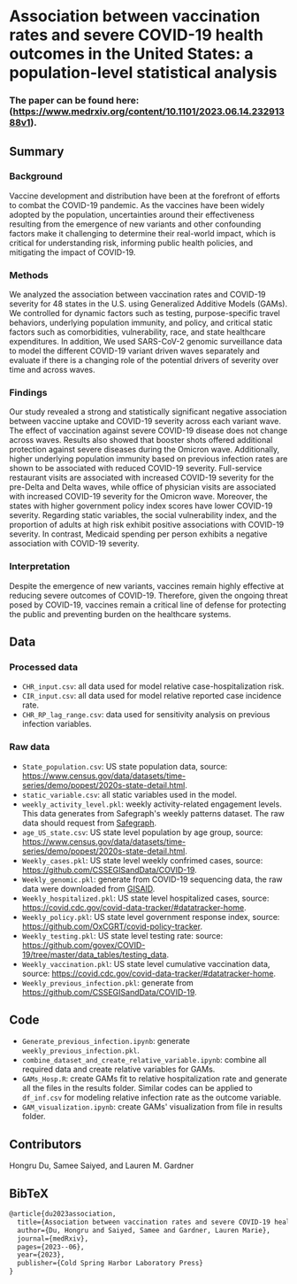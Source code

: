 # Association between vaccination rates and severe COVID-19 health outcomes in the United States: a population-level statistical analysis 
### The paper can be found here: (https://www.medrxiv.org/content/10.1101/2023.06.14.23291388v1).
## Summary
### Background

Vaccine development and distribution have been at the forefront of efforts to combat the COVID-19 pandemic. As the vaccines have been widely adopted by the population, uncertainties around their effectiveness resulting from the emergence of new variants and other confounding factors make it challenging to determine their real-world impact, which is critical for understanding risk, informing public health policies, and mitigating the impact of COVID-19. 

### Methods
We analyzed the association between vaccination rates and COVID-19 severity for 48 states in the U.S. using Generalized Additive Models (GAMs). We controlled for dynamic factors such as testing, purpose-specific travel behaviors, underlying population immunity, and policy, and critical static factors such as comorbidities, vulnerability, race, and state healthcare expenditures. In addition, We used SARS-CoV-2 genomic surveillance data to model the different COVID-19 variant driven waves separately and evaluate if there is a changing role of the potential drivers of severity over time and across waves. 
 
### Findings
Our study revealed a strong and statistically significant negative association between vaccine uptake and COVID-19 severity across each variant wave. The effect of vaccination against severe COVID-19 disease does not change across waves. Results also showed that booster shots offered additional protection against severe diseases during the Omicron wave. Additionally, higher underlying population immunity based on previous infection rates are shown to be associated with reduced COVID-19 severity. Full-service restaurant visits are associated with increased COVID-19 severity for the pre-Delta and Delta waves, while office of physician visits are associated with increased COVID-19 severity for the Omicron wave. Moreover, the states with higher government policy index scores have lower COVID-19 severity. Regarding static variables, the social vulnerability index, and the proportion of adults at high risk exhibit positive associations with COVID-19 severity. In contrast, Medicaid spending per person exhibits a negative association with COVID-19 severity.

### Interpretation
Despite the emergence of new variants, vaccines remain highly effective at reducing severe outcomes of COVID-19. Therefore, given the ongoing threat posed by COVID-19, vaccines remain a critical line of defense for protecting the public and preventing burden on the healthcare systems. 


## Data
### Processed data
* `CHR_input.csv`: all data used for model relative case-hospitalization risk.
* `CIR_input.csv`: all data used for model relative reported case incidence rate.
* `CHR_RP_lag_range.csv`: data used for sensitivity analysis on previous infection variables.

### Raw data
* `State_population.csv`: US state population data, source: https://www.census.gov/data/datasets/time-series/demo/popest/2020s-state-detail.html.
* `static_variable.csv`: all static variables used in the model.
* `weekly_activity_level.pkl`: weekly activity-related engagement levels. This data generates from Safegraph's weekly patterns dataset. The raw data should request from [Safegraph](https://www.safegraph.com/).
* `age_US_state.csv`: US state level population by age group, source: https://www.census.gov/data/datasets/time-series/demo/popest/2020s-state-detail.html.
* `Weekly_cases.pkl`: US state level weekly confrimed cases, source: https://github.com/CSSEGISandData/COVID-19.
* `Weekly_genomic.pkl`: generate from COVID-19 sequencing data, the raw data were downloaded from [GISAID](https://gisaid.org/).
* `Weekly_hospitalized.pkl`: US state level hospitalized cases, source: https://covid.cdc.gov/covid-data-tracker/#datatracker-home.
* `Weekly_policy.pkl`: US state level government response index, source: https://github.com/OxCGRT/covid-policy-tracker. 
* `Weekly_testing.pkl`: US state level testing rate: source: https://github.com/govex/COVID-19/tree/master/data_tables/testing_data.
* `Weekly_vaccination.pkl`: US state level cumulative vaccination data, source: https://covid.cdc.gov/covid-data-tracker/#datatracker-home.
* `Weekly_previous_infection.pkl`: generate from https://github.com/CSSEGISandData/COVID-19.

## Code
* `Generate_previous_infection.ipynb`: generate `weekly_previous_infection.pkl`. 
* `combine_dataset_and_create_relative_variable.ipynb`: combine all required data and create relative variables for GAMs.
* `GAMs_Hosp.R`: create GAMs fit to relative hospitalization rate and generate all the files in the results folder. Similar codes can be applied to `df_inf.csv` for modeling relative infection rate as the outcome variable. 
* `GAM_visualization.ipynb`: create GAMs' visualization from file in results folder.

## Contributors
Hongru Du, Samee Saiyed, and Lauren M. Gardner

## BibTeX
```latex
@article{du2023association,
  title={Association between vaccination rates and severe COVID-19 health outcomes in the United States: a population-level statistical analysis},
  author={Du, Hongru and Saiyed, Samee and Gardner, Lauren Marie},
  journal={medRxiv},
  pages={2023--06},
  year={2023},
  publisher={Cold Spring Harbor Laboratory Press}
}
```
